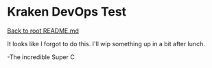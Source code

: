 # Kraken DevOps Test
[Back to root README.md](/README.md)

It looks like I forgot to do this. I'll wip something up in a bit after lunch.

-The incredible Super C